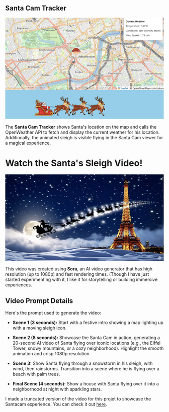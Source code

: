 ## Santa Cam Tracker

![Santa Cam Tracker](https://github.com/ashleysally00/santa-cam-tracker-open-weather-api-map-app/blob/main/santa-app-map.png)

The **Santa Cam Tracker** shows Santa's location on the map and calls the OpenWeather API to fetch and display the current weather for his location. Additionally, the animated sleigh is visible flying in the Santa Cam viewer for a magical experience.

# Watch the Santa's Sleigh Video!

[![Santa's Sleigh Video](https://github.com/ashleysally00/santa-cam-tracker-open-weather-api-map-app/blob/main/thumbnail-Sora-video.png)](https://sora.com/g/gen_01jf0q73reehksjme8c90aernp)

This video was created using **Sora**, an AI video generator that has high resolution (up to 1080p) and fast rendering times. (Though I have just started experimenting with it, I like it for storytelling or building immersive experiences.

## Video Prompt Details

Here's the prompt used to generate the video:

* **Scene 1 (3 seconds):** Start with a festive intro showing a map lighting up with a moving sleigh icon.

* **Scene 2 (8 seconds):** Showcase the Santa Cam in action, generating a 20-second AI video of Santa flying over iconic locations (e.g., the Eiffel Tower, snowy mountains, or a cozy neighborhood). Highlight the smooth animation and crisp 1080p resolution.

* **Scene 3:** Show Santa flying through a snowstorm in his sleigh, with wind, then rainstorms. Transition into a scene where he is flying over a beach with palm trees.

* **Final Scene (4 seconds):** Show a house with Santa flying over it into a neighborhood at night with sparkling stars.

I made a truncated version of the video for this projet to showcase the Santacam experience. You can check it out [here](https://sora.com/g/gen_01jf0q73reehksjme8c90aernp).
